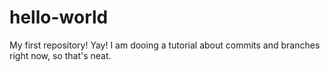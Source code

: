 # hello-world
My first repository! Yay!
I am dooing a tutorial about commits and branches right now, so that's neat.
